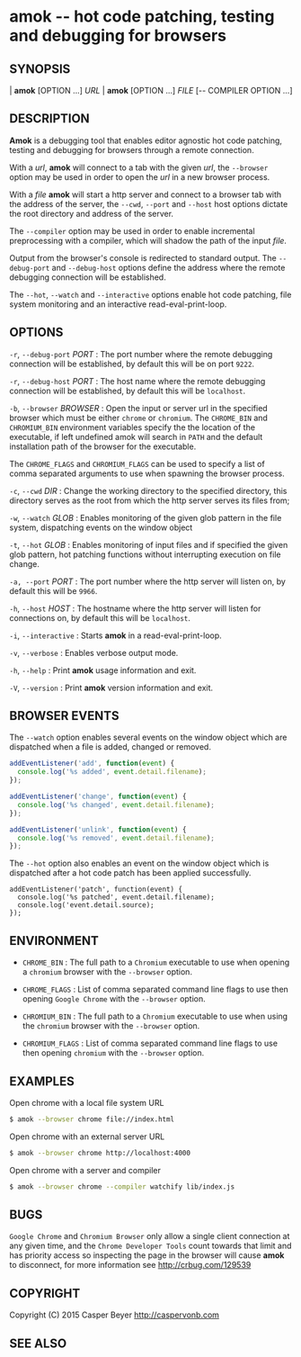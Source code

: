 # amok -- hot code patching, testing and debugging for browsers
## SYNOPSIS

| **amok** [OPTION ...] _URL_
| **amok** [OPTION ...] _FILE_ [-- COMPILER OPTION ...]

## DESCRIPTION

**Amok** is a debugging tool that enables editor agnostic hot code patching,
testing and debugging for browsers through a remote connection.

 With a _url_, **amok** will connect to a tab with the given _url_, the
`--browser` option may be used in order to open the _url_ in a new browser
process.

With a _file_ **amok** will start a http server and connect to a browser tab with
the address of the server, the `--cwd`, `--port` and `--host` host options
dictate the root directory and address of the server.

The `--compiler` option may be used in order to enable incremental preprocessing
with a compiler, which will shadow the path of the input _file_.

Output from the browser's console is redirected to standard output.
The `--debug-port` and `--debug-host` options define the address where the
remote debugging connection will be established.

The `--hot`, `--watch` and `--interactive` options enable hot code patching,
file system monitoring and an interactive read-eval-print-loop.

## OPTIONS

`-r`, `--debug-port` _PORT_
:   The port number where the remote debugging connection will be established,
by default this will be on port `9222`.

`-r`, `--debug-host` _PORT_
:   The host name where the remote debugging connection will be established,
by default this will be `localhost`.

`-b`, `--browser` _BROWSER_
:   Open the input or server url in the specified browser which must be either
`chrome` or `chromium`. The `CHROME_BIN` and `CHROMIUM_BIN` environment
variables specify the the location of   the executable, if left undefined amok
will search in `PATH` and the default installation path of the browser for the
executable.

The `CHROME_FLAGS` and `CHROMIUM_FLAGS` can be used to specify a list of comma
separated arguments to use when spawning the browser process.

`-c`, `--cwd` _DIR_
:   Change the working directory to the specified directory, this directory
serves as the root from which the http server serves its files from;

`-w`, `--watch` _GLOB_
:   Enables monitoring of the given glob pattern in the file system,
dispatching events on the window object

`-t`, `--hot` _GLOB_
:   Enables monitoring of input files and if specified the given glob pattern,
hot patching functions without interrupting execution on file change.

`-a, --port` _PORT_
:   The port number where the http server will listen on,
by default this will be `9966`.

`-h`, `--host` _HOST_
:   The hostname where the http server will listen for connections on,
by default this will be `localhost`.

`-i`, `--interactive`
:   Starts **amok** in a read-eval-print-loop.

`-v`, `--verbose`
:   Enables verbose output mode.

`-h`, `--help`
:   Print **amok** usage information and exit.

`-V`, `--version`
:   Print **amok** version information and exit.

## BROWSER EVENTS

The `--watch` option enables several events on the window object which are
dispatched when a file is added, changed or removed.

```js
addEventListener('add', function(event) {
  console.log('%s added', event.detail.filename);
});

addEventListener('change', function(event) {
  console.log('%s changed', event.detail.filename);
});

addEventListener('unlink', function(event) {
  console.log('%s removed', event.detail.filename);
});
```

The `--hot` option also enables an event on the window object which is
dispatched after a hot code patch has been applied successfully.

```
addEventListener('patch', function(event) {
  console.log('%s patched', event.detail.filename);
  console.log('event.detail.source);
});
```

## ENVIRONMENT

* `CHROME_BIN`
:   The full path to a `Chromium` executable to use when opening a `chromium`
    browser with the `--browser` option.

* `CHROME_FLAGS`
:   List of comma separated command line flags to use then opening `Google Chrome` with the `--browser` option.

* `CHROMIUM_BIN`
:   The full path to a `Chromium` executable to use when using the `chromium`
    browser with the `--browser` option.

* `CHROMIUM_FLAGS`
:   List of comma separated command line flags to use then opening `chromium` with the `--browser` option.

## EXAMPLES

Open chrome with a local file system URL

```sh
$ amok --browser chrome file://index.html
```

Open chrome with an external server URL

```sh
$ amok --browser chrome http://localhost:4000
```

Open chrome with a server and compiler

```sh
$ amok --browser chrome --compiler watchify lib/index.js
```

## BUGS

`Google Chrome` and `Chromium Browser` only allow a single client connection at any
given time, and the `Chrome Developer Tools` count towards that limit and has
priority access so inspecting the page in the browser will cause **amok** to
disconnect, for more information see <http://crbug.com/129539>

## COPYRIGHT

Copyright (C) 2015 Casper Beyer <http://caspervonb.com>

## SEE ALSO
